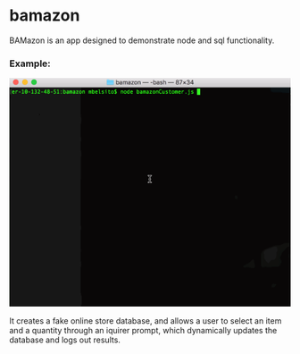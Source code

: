 # bamazon

BAMazon is an app designed to demonstrate node and sql functionality.

### Example:
![Bamazon Example](images/ex.gif)

It creates a fake online store database, and allows a user to select an item and a quantity through an iquirer prompt, which dynamically updates the database and logs out results. 